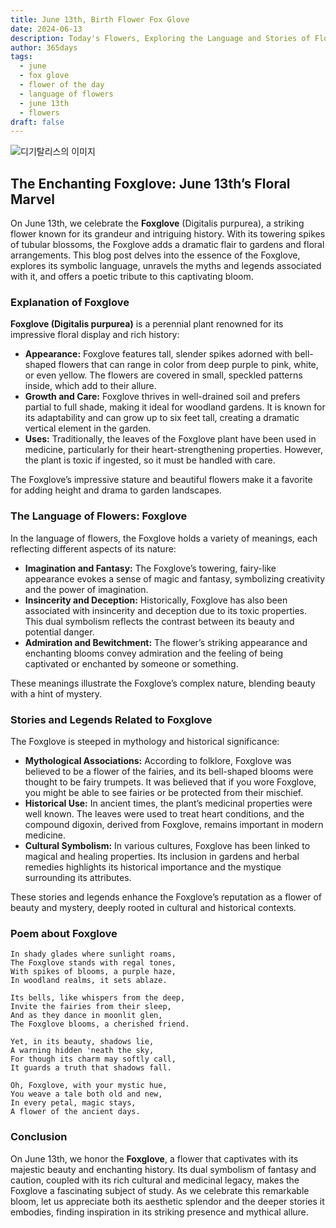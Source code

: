 ```yaml
---
title: June 13th, Birth Flower Fox Glove
date: 2024-06-13
description: Today's Flowers, Exploring the Language and Stories of Flowers Fox Glove
author: 365days
tags:
  - june
  - fox glove
  - flower of the day
  - language of flowers
  - june 13th
  - flowers
draft: false
---
```


![디기탈리스의 이미지](https://cdn.pixabay.com/photo/2022/07/29/02/38/flowers-7350909_960_720.jpg#center)

## The Enchanting Foxglove: June 13th’s Floral Marvel

On June 13th, we celebrate the **Foxglove** (Digitalis purpurea), a striking flower known for its grandeur and intriguing history. With its towering spikes of tubular blossoms, the Foxglove adds a dramatic flair to gardens and floral arrangements. This blog post delves into the essence of the Foxglove, explores its symbolic language, unravels the myths and legends associated with it, and offers a poetic tribute to this captivating bloom.

### Explanation of Foxglove

**Foxglove (Digitalis purpurea)** is a perennial plant renowned for its impressive floral display and rich history:

- **Appearance:** Foxglove features tall, slender spikes adorned with bell-shaped flowers that can range in color from deep purple to pink, white, or even yellow. The flowers are covered in small, speckled patterns inside, which add to their allure.
- **Growth and Care:** Foxglove thrives in well-drained soil and prefers partial to full shade, making it ideal for woodland gardens. It is known for its adaptability and can grow up to six feet tall, creating a dramatic vertical element in the garden.
- **Uses:** Traditionally, the leaves of the Foxglove plant have been used in medicine, particularly for their heart-strengthening properties. However, the plant is toxic if ingested, so it must be handled with care.

The Foxglove’s impressive stature and beautiful flowers make it a favorite for adding height and drama to garden landscapes.

### The Language of Flowers: Foxglove

In the language of flowers, the Foxglove holds a variety of meanings, each reflecting different aspects of its nature:

- **Imagination and Fantasy:** The Foxglove’s towering, fairy-like appearance evokes a sense of magic and fantasy, symbolizing creativity and the power of imagination.
- **Insincerity and Deception:** Historically, Foxglove has also been associated with insincerity and deception due to its toxic properties. This dual symbolism reflects the contrast between its beauty and potential danger.
- **Admiration and Bewitchment:** The flower’s striking appearance and enchanting blooms convey admiration and the feeling of being captivated or enchanted by someone or something.

These meanings illustrate the Foxglove’s complex nature, blending beauty with a hint of mystery.

### Stories and Legends Related to Foxglove

The Foxglove is steeped in mythology and historical significance:

- **Mythological Associations:** According to folklore, Foxglove was believed to be a flower of the fairies, and its bell-shaped blooms were thought to be fairy trumpets. It was believed that if you wore Foxglove, you might be able to see fairies or be protected from their mischief.
- **Historical Use:** In ancient times, the plant’s medicinal properties were well known. The leaves were used to treat heart conditions, and the compound digoxin, derived from Foxglove, remains important in modern medicine.
- **Cultural Symbolism:** In various cultures, Foxglove has been linked to magical and healing properties. Its inclusion in gardens and herbal remedies highlights its historical importance and the mystique surrounding its attributes.

These stories and legends enhance the Foxglove’s reputation as a flower of beauty and mystery, deeply rooted in cultural and historical contexts.

### Poem about Foxglove


	In shady glades where sunlight roams,
	The Foxglove stands with regal tones,
	With spikes of blooms, a purple haze,
	In woodland realms, it sets ablaze.
	
	Its bells, like whispers from the deep,
	Invite the fairies from their sleep,
	And as they dance in moonlit glen,
	The Foxglove blooms, a cherished friend.
	
	Yet, in its beauty, shadows lie,
	A warning hidden 'neath the sky,
	For though its charm may softly call,
	It guards a truth that shadows fall.
	
	Oh, Foxglove, with your mystic hue,
	You weave a tale both old and new,
	In every petal, magic stays,
	A flower of the ancient days.

### Conclusion

On June 13th, we honor the **Foxglove**, a flower that captivates with its majestic beauty and enchanting history. Its dual symbolism of fantasy and caution, coupled with its rich cultural and medicinal legacy, makes the Foxglove a fascinating subject of study. As we celebrate this remarkable bloom, let us appreciate both its aesthetic splendor and the deeper stories it embodies, finding inspiration in its striking presence and mythical allure.